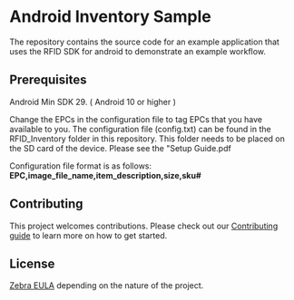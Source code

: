 # Android Inventory Sample

The repository contains the source code for an example application that uses the RFID SDK for android to
demonstrate an example workflow.

## Prerequisites

  Android Min SDK 29. ( Android 10 or higher )

  Change the EPCs in the configuration file to tag EPCs that you have available to you.
The configuration file (config.txt) can be found in the RFID_Inventory folder in this repository.
This folder needs to be placed on the SD card of the device. Please see the "Setup Guide.pdf

Configuration file format is as follows:
**EPC,image_file_name,item_description,size,sku#**

## Contributing

This project welcomes contributions. Please check out our [Contributing guide](CONTRIBUTING.md) to learn more on how to get started.

## License

[Zebra EULA](ZEBRA_EULA_LICENSE.md) depending on the nature of the project.
